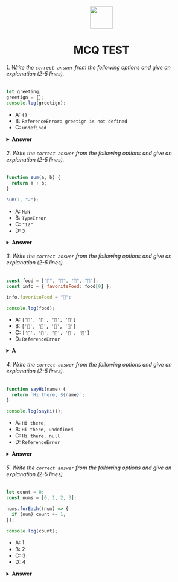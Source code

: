 <div align="center">
  <img height="60" src="https://edurev.gumlet.io/AllImages/original/ApplicationImages/CourseImages/944e5d47-8c55-4a89-91e5-22ab5f2798fc_CI.png">
  <h1>MCQ TEST</h1>
</div>

###### 1. Write the `correct answer` from the following options and give an explanation (2-5 lines).

```javascript
let greeting;
greetign = {};
console.log(greetign);
```

- A: `{}`
- B: `ReferenceError: greetign is not defined`
- C: `undefined`

<details><summary><b>Answer</b></summary>
<p>

#### Answer: 
 In many programming languages like Python, JavaScript, and Java, curly braces are used to define blocks of code. Code enclosed within curly braces is treated as a single unit or scope.

<i>Write your explanation here </i>
`{}` :- The blocks of code are used in many programming language like python, javaScript and java.The curly braces is treated as a single unit or scope.

</p>
</details>

###### 2. Write the `correct answer` from the following options and give an explanation (2-5 lines).

```javascript
function sum(a, b) {
  return a + b;
}

sum(1, "2");
```

- A: `NaN`
- B: `TypeError`
- C: `"12"`
- D: `3`

<details><summary><b>Answer</b></summary>
<p>

#### Answer:
 C

<i>Write your explanation here</i>

`"12"` :- The function sum (a,b) is meant to sum two values a and b. However, you call sum (1,"2"),you are passing number (1) and a string ("2") as arguments. So the result of sum (1, "2") will be the string "12".

</p>
</details>

###### 3. Write the `correct answer` from the following options and give an explanation (2-5 lines).

```javascript
const food = ["🍕", "🍫", "🥑", "🍔"];
const info = { favoriteFood: food[0] };

info.favoriteFood = "🍝";

console.log(food);
```

- A: `['🍕', '🍫', '🥑', '🍔']`
- B: `['🍝', '🍫', '🥑', '🍔']`
- C: `['🍝', '🍕', '🍫', '🥑', '🍔']`
- D: `ReferenceError`

<details><summary><b>A</b></summary>
<p>

#### Answer: 
A

<i>Write your explanation here</i>

explanation: food is an array, info is an object. It sets the favorite Food property of the info object to the first element of the food array, That is "🍕". However, a new value "🍝" to the favoriteFood property of the info object. This change does not affect the food array.


</p>
</details>

###### 4. Write the `correct answer` from the following options and give an explanation (2-5 lines).

```javascript
function sayHi(name) {
  return `Hi there, ${name}`;
}

console.log(sayHi());
```

- A: `Hi there,`
- B: `Hi there, undefined`
- C: `Hi there, null`
- D: `ReferenceError`

<details><summary><b>Answer</b></summary>
<p>

#### Answer: ?
 B
<i>Write your explanation here</i>
 Explanation:- A function sayHi, that takes one parameter name and returns a greeting string. when you call sayHi() without passing an argument, it will result in an error because the function expects a name argument to be provided.To fix this issue and avoid an error, you should provide a value for the name parameter when calling the sayHi function

</p>
</details>

###### 5. Write the `correct answer` from the following options and give an explanation (2-5 lines).

```javascript
let count = 0;
const nums = [0, 1, 2, 3];

nums.forEach((num) => {
  if (num) count += 1;
});

console.log(count);
```

- A: 1
- B: 2
- C: 3
- D: 4

<details><summary><b>Answer</b></summary>
<p>

#### Answer: ?
C


<i>Write your explanation here</i>
Explanation:- A count variable is to 0 and defines an array nums containing numbers. It uses forEach method to iterate over the elements of the nums array and increments the count variable by 1 for each element that is truthy (i.e., not equal to 0). so, for the other elements (1,2,3), the count variable will be incremented.The final value of count will be 3.

</p>
</details>
